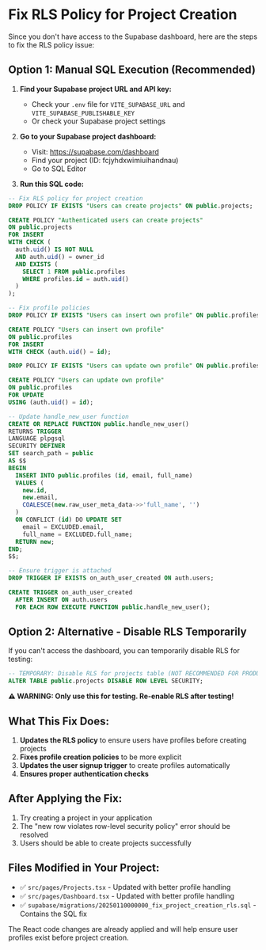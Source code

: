 # Fix RLS Policy for Project Creation

Since you don't have access to the Supabase dashboard, here are the steps to fix the RLS policy issue:

## Option 1: Manual SQL Execution (Recommended)

1. **Find your Supabase project URL and API key:**
   - Check your `.env` file for `VITE_SUPABASE_URL` and `VITE_SUPABASE_PUBLISHABLE_KEY`
   - Or check your Supabase project settings

2. **Go to your Supabase project dashboard:**
   - Visit: https://supabase.com/dashboard
   - Find your project (ID: fcjyhdxwimiuihandnau)
   - Go to SQL Editor

3. **Run this SQL code:**

```sql
-- Fix RLS policy for project creation
DROP POLICY IF EXISTS "Users can create projects" ON public.projects;

CREATE POLICY "Authenticated users can create projects"
ON public.projects
FOR INSERT
WITH CHECK (
  auth.uid() IS NOT NULL 
  AND auth.uid() = owner_id
  AND EXISTS (
    SELECT 1 FROM public.profiles 
    WHERE profiles.id = auth.uid()
  )
);

-- Fix profile policies
DROP POLICY IF EXISTS "Users can insert own profile" ON public.profiles;

CREATE POLICY "Users can insert own profile"
ON public.profiles
FOR INSERT
WITH CHECK (auth.uid() = id);

DROP POLICY IF EXISTS "Users can update own profile" ON public.profiles;

CREATE POLICY "Users can update own profile"
ON public.profiles
FOR UPDATE
USING (auth.uid() = id);

-- Update handle_new_user function
CREATE OR REPLACE FUNCTION public.handle_new_user()
RETURNS TRIGGER
LANGUAGE plpgsql
SECURITY DEFINER
SET search_path = public
AS $$
BEGIN
  INSERT INTO public.profiles (id, email, full_name)
  VALUES (
    new.id,
    new.email,
    COALESCE(new.raw_user_meta_data->>'full_name', '')
  )
  ON CONFLICT (id) DO UPDATE SET
    email = EXCLUDED.email,
    full_name = EXCLUDED.full_name;
  RETURN new;
END;
$$;

-- Ensure trigger is attached
DROP TRIGGER IF EXISTS on_auth_user_created ON auth.users;

CREATE TRIGGER on_auth_user_created
  AFTER INSERT ON auth.users
  FOR EACH ROW EXECUTE FUNCTION public.handle_new_user();
```

## Option 2: Alternative - Disable RLS Temporarily

If you can't access the dashboard, you can temporarily disable RLS for testing:

```sql
-- TEMPORARY: Disable RLS for projects table (NOT RECOMMENDED FOR PRODUCTION)
ALTER TABLE public.projects DISABLE ROW LEVEL SECURITY;
```

**⚠️ WARNING: Only use this for testing. Re-enable RLS after testing!**

## What This Fix Does:

1. **Updates the RLS policy** to ensure users have profiles before creating projects
2. **Fixes profile creation policies** to be more explicit
3. **Updates the user signup trigger** to create profiles automatically
4. **Ensures proper authentication checks**

## After Applying the Fix:

1. Try creating a project in your application
2. The "new row violates row-level security policy" error should be resolved
3. Users should be able to create projects successfully

## Files Modified in Your Project:

- ✅ `src/pages/Projects.tsx` - Updated with better profile handling
- ✅ `src/pages/Dashboard.tsx` - Updated with better profile handling  
- ✅ `supabase/migrations/20250110000000_fix_project_creation_rls.sql` - Contains the SQL fix

The React code changes are already applied and will help ensure user profiles exist before project creation.
